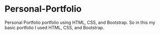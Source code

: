 # Personal-Portfolio
Personal Portfolio portfolio using HTML, CSS, and Bootstrap.
So in this my basic portfolio  I used  HTML, CSS, and  Bootstrap.
